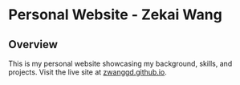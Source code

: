 # Personal Website - Zekai Wang

## Overview
This is my personal website showcasing my background, skills, and projects. Visit the live site at [zwanggd.github.io](https://zwanggd.github.io).